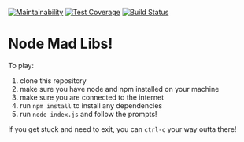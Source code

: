 [![Maintainability](https://api.codeclimate.com/v1/badges/bab72ecadafd2f43fb4a/maintainability)](https://codeclimate.com/github/lbaillie/node-libs/maintainability) [![Test Coverage](https://api.codeclimate.com/v1/badges/bab72ecadafd2f43fb4a/test_coverage)](https://codeclimate.com/github/lbaillie/node-libs/test_coverage) [![Build Status](https://travis-ci.org/lbaillie/node-libs.svg?branch=master)](https://travis-ci.org/lbaillie/node-libs)

# Node Mad Libs!

To play:

1. clone this repository
1. make sure you have node and npm installed on your machine
1. make sure you are connected to the internet
1. run `npm install` to install any dependencies
1. run `node index.js` and follow the prompts!

If you get stuck and need to exit, you can `ctrl-c` your way outta there!

